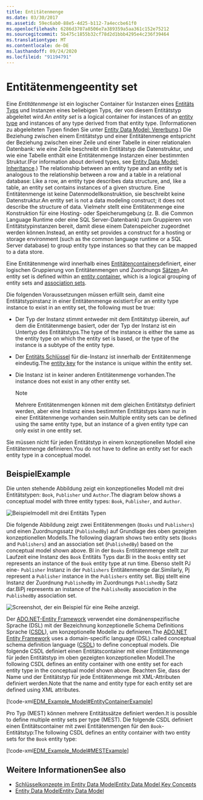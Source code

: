 ```yaml
---
title: Entitätenmenge
ms.date: 03/30/2017
ms.assetid: 59ec6ab0-88e5-4d25-b112-7a4eccbe61f0
ms.openlocfilehash: 6286d3707a8506e7a389359a5aa361c152e75212
ms.sourcegitcommit: 5b475c1855b32cf78d2d1bbb4295e4c236f39464
ms.translationtype: MT
ms.contentlocale: de-DE
ms.lasthandoff: 09/24/2020
ms.locfileid: "91194791"
---
```

# <a name="entity-set"></a><span data-ttu-id="d397f-102">Entitätenmenge</span><span class="sxs-lookup"><span data-stu-id="d397f-102">entity set</span></span>

<span data-ttu-id="d397f-103">Eine *Entitätenmenge* ist ein logischer Container für Instanzen eines [Entitäts Typs](entity-type.md) und Instanzen eines beliebigen Typs, der von diesem Entitätstyp abgeleitet wird.</span><span class="sxs-lookup"><span data-stu-id="d397f-103">An *entity set* is a logical container for instances of an [entity type](entity-type.md) and instances of any type derived from that entity type.</span></span> <span data-ttu-id="d397f-104">(Informationen zu abgeleiteten Typen finden Sie unter [Entity Data Model: Vererbung](entity-data-model-inheritance.md).) Die Beziehung zwischen einem Entitätstyp und einer Entitätenmenge entspricht der Beziehung zwischen einer Zeile und einer Tabelle in einer relationalen Datenbank: wie eine Zeile beschreibt ein Entitätstyp die Datenstruktur, und wie eine Tabelle enthält eine Entitätenmenge Instanzen einer bestimmten Struktur.</span><span class="sxs-lookup"><span data-stu-id="d397f-104">(For information about derived types, see [Entity Data Model: Inheritance](entity-data-model-inheritance.md).) The relationship between an entity type and an entity set is analogous to the relationship between a row and a table in a relational database: Like a row, an entity type describes data structure, and, like a table, an entity set contains instances of a given structure.</span></span> <span data-ttu-id="d397f-105">Eine Entitätenmenge ist keine Datenmodellkonstruktion, sie beschreibt keine Datenstruktur.</span><span class="sxs-lookup"><span data-stu-id="d397f-105">An entity set is not a data modeling construct; it does not describe the structure of data.</span></span> <span data-ttu-id="d397f-106">Vielmehr stellt eine Entitätenmenge eine Konstruktion für eine Hosting- oder Speicherumgebung (z. B. die Common Language Runtime oder eine SQL Server-Datenbank) zum Gruppieren von Entitätstypinstanzen bereit, damit diese einem Datenspeicher zugeordnet werden können.</span><span class="sxs-lookup"><span data-stu-id="d397f-106">Instead, an entity set provides a construct for a hosting or storage environment (such as the common language runtime or a SQL Server database) to group entity type instances so that they can be mapped to a data store.</span></span>  
  
 <span data-ttu-id="d397f-107">Eine Entitätenmenge wird innerhalb eines [Entitätencontainers](entity-container.md)definiert, einer logischen Gruppierung von Entitätenmengen und Zuordnungs [Sätzen](association-set.md).</span><span class="sxs-lookup"><span data-stu-id="d397f-107">An entity set is defined within an [entity container](entity-container.md), which is a logical grouping of entity sets and [association sets](association-set.md).</span></span>  
  
 <span data-ttu-id="d397f-108">Die folgenden Voraussetzungen müssen erfüllt sein, damit eine Entitätstypinstanz in einer Entitätenmenge existiert:</span><span class="sxs-lookup"><span data-stu-id="d397f-108">For an entity type instance to exist in an entity set, the following must be true:</span></span>  
  
- <span data-ttu-id="d397f-109">Der Typ der Instanz stimmt entweder mit dem Entitätstyp überein, auf dem die Entitätenmenge basiert, oder der Typ der Instanz ist ein Untertyp des Entitätstyps.</span><span class="sxs-lookup"><span data-stu-id="d397f-109">The type of the instance is either the same as the entity type on which the entity set is based, or the type of the instance is a subtype of the entity type.</span></span>  
  
- <span data-ttu-id="d397f-110">Der [Entitäts Schlüssel](entity-key.md) für die-Instanz ist innerhalb der Entitätenmenge eindeutig.</span><span class="sxs-lookup"><span data-stu-id="d397f-110">The [entity key](entity-key.md) for the instance is unique within the entity set.</span></span>  
  
- <span data-ttu-id="d397f-111">Die Instanz ist in keiner anderen Entitätenmenge vorhanden.</span><span class="sxs-lookup"><span data-stu-id="d397f-111">The instance does not exist in any other entity set.</span></span>  
  
    > [!NOTE]
    > <span data-ttu-id="d397f-112">Mehrere Entitätenmengen können mit dem gleichen Entitätstyp definiert werden, aber eine Instanz eines bestimmten Entitätstyps kann nur in einer Entitätenmenge vorhanden sein.</span><span class="sxs-lookup"><span data-stu-id="d397f-112">Multiple entity sets can be defined using the same entity type, but an instance of a given entity type can only exist in one entity set.</span></span>  
  
 <span data-ttu-id="d397f-113">Sie müssen nicht für jeden Entitätstyp in einem konzeptionellen Modell eine Entitätenmenge definieren.</span><span class="sxs-lookup"><span data-stu-id="d397f-113">You do not have to define an entity set for each entity type in a conceptual model.</span></span>  
  
## <a name="example"></a><span data-ttu-id="d397f-114">Beispiel</span><span class="sxs-lookup"><span data-stu-id="d397f-114">Example</span></span>  

 <span data-ttu-id="d397f-115">Die unten stehende Abbildung zeigt ein konzeptionelles Modell mit drei Entitätstypen: `Book`, `Publisher` und `Author`.</span><span class="sxs-lookup"><span data-stu-id="d397f-115">The diagram below shows a conceptual model with three entity types: `Book`, `Publisher`, and `Author`.</span></span>  
  
 ![Beispielmodell mit drei Entitäts Typen](./media/entity-set/example-model-three-entity-types.gif)  
  
 <span data-ttu-id="d397f-117">Die folgende Abbildung zeigt zwei Entitätenmengen (`Books` und `Publishers`) und einen Zuordnungssatz (`PublishedBy`) auf Grundlage des oben gezeigten konzeptionellen Modells.</span><span class="sxs-lookup"><span data-stu-id="d397f-117">The following diagram shows two entity sets (`Books` and `Publishers`) and an association set (`PublishedBy`) based on the conceptual model shown above.</span></span> <span data-ttu-id="d397f-118">BI in der `Books` Entitätenmenge stellt zur Laufzeit eine Instanz des `Book` Entitäts Typs dar.</span><span class="sxs-lookup"><span data-stu-id="d397f-118">Bi in the `Books` entity set represents an instance of the `Book` entity type at run time.</span></span> <span data-ttu-id="d397f-119">Ebenso stellt PJ eine- `Publisher` Instanz in der `Publishers` Entitätenmenge dar.</span><span class="sxs-lookup"><span data-stu-id="d397f-119">Similarly, Pj represent a `Publisher` instance in the `Publishers` entity set.</span></span> <span data-ttu-id="d397f-120">Bipj stellt eine Instanz der Zuordnung `PublishedBy` im Zuordnungs `PublishedBy` Satz dar.</span><span class="sxs-lookup"><span data-stu-id="d397f-120">BiPj represents an instance of the `PublishedBy` association in the `PublishedBy` association set.</span></span>  
  
 ![Screenshot, der ein Beispiel für eine Reihe anzeigt.](./media/entity-set/sets-example-association.gif)  
  
 <span data-ttu-id="d397f-122">Der [ADO.NET-Entity Framework](./ef/index.md) verwendet eine domänenspezifische Sprache (DSL) mit der Bezeichnung konzeptionelle Schema Definitions Sprache ([CSDL](/ef/ef6/modeling/designer/advanced/edmx/csdl-spec)), um konzeptionelle Modelle zu definieren.</span><span class="sxs-lookup"><span data-stu-id="d397f-122">The [ADO.NET Entity Framework](./ef/index.md) uses a domain-specific language (DSL) called conceptual schema definition language ([CSDL](/ef/ef6/modeling/designer/advanced/edmx/csdl-spec)) to define conceptual models.</span></span> <span data-ttu-id="d397f-123">Die folgende CSDL definiert einen Entitätscontainer mit einer Entitätenmenge für jeden Entitätstyp im oben gezeigten konzeptionellen Modell.</span><span class="sxs-lookup"><span data-stu-id="d397f-123">The following CSDL defines an entity container with one entity set for each entity type in the conceptual model shown above.</span></span> <span data-ttu-id="d397f-124">Beachten Sie, dass der Name und der Entitätstyp für jede Entitätenmenge mit XML-Attributen definiert werden.</span><span class="sxs-lookup"><span data-stu-id="d397f-124">Note that the name and entity type for each entity set are defined using XML attributes.</span></span>  
  
 [!code-xml[EDM_Example_Model#EntityContainerExample](../../../../samples/snippets/xml/VS_Snippets_Data/edm_example_model/xml/books.edmx#entitycontainerexample)]  
  
 <span data-ttu-id="d397f-125">Pro Typ (MEST) können mehrere Entitätssätze definiert werden.</span><span class="sxs-lookup"><span data-stu-id="d397f-125">It is possible to define multiple entity sets per type (MEST).</span></span> <span data-ttu-id="d397f-126">Die folgende CSDL definiert einen Entitätscontainer mit zwei Entitätenmengen für den `Book`-Entitätstyp:</span><span class="sxs-lookup"><span data-stu-id="d397f-126">The following CSDL defines an entity container with two entity sets for the `Book` entity type:</span></span>  
  
 [!code-xml[EDM_Example_Model#MESTExample](../../../../samples/snippets/xml/VS_Snippets_Data/edm_example_model/xml/books2.edmx#mestexample)]  
  
## <a name="see-also"></a><span data-ttu-id="d397f-127">Weitere Informationen</span><span class="sxs-lookup"><span data-stu-id="d397f-127">See also</span></span>

- [<span data-ttu-id="d397f-128">Schlüsselkonzepte im Entity Data Model</span><span class="sxs-lookup"><span data-stu-id="d397f-128">Entity Data Model Key Concepts</span></span>](entity-data-model-key-concepts.md)
- [<span data-ttu-id="d397f-129">Entity Data Model</span><span class="sxs-lookup"><span data-stu-id="d397f-129">Entity Data Model</span></span>](entity-data-model.md)
